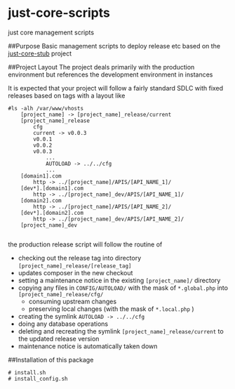 # just-core-scripts
just core management scripts

##Purpose
Basic management scripts to deploy release etc based on the [just-core-stub](https://github.com/CHGLongStone/just-core-stub) project

##Project Layout
The project deals primarily with the production environment but references the development environment in instances

It is expected that your project will follow a fairly standard SDLC with fixed releases based on tags
with a layout like

```
#ls -alh /var/www/vhosts
	[project_name] -> [project_name]_release/current
	[project_name]_release
		cfg
		current -> v0.0.3
		v0.0.1
		v0.0.2
		v0.0.3
			...
			AUTOLOAD -> ../../cfg
			...
	[domain1].com
		http -> ../[project_name]/APIS/[API_NAME_1]/
	[dev*].[domain1].com
		http -> ../[project_name]_dev/APIS/[API_NAME_1]/
	[domain2].com
		http -> ../[project_name]/APIS/[API_NAME_2]/
	[dev*].[domain2].com
		http -> ../[project_name]_dev/APIS/[API_NAME_2]/
	[project_name]_dev


```

the production release script will follow the routine of
* checking out the release tag into directory `[project_name]_release/[release_tag]`
* updates composer in the new checkout
* setting a maintenance notice in the existing `[project_name]/` directory 
* copying any files in `CONFIG/AUTOLOAD/` with the mask of `*.global.php` into `[project_name]_release/cfg/`
	* consuming upstream changes
	* preserving local changes (with the mask of `*.local.php` )
* creating the symlink `AUTOLOAD -> ../../cfg`
* doing any database operations
* deleting and recreating the symlink `[project_name]_release/current` to the updated release version
* maintenance notice is automatically taken down



##Installation of this package

```
# install.sh
# install_config.sh
```




